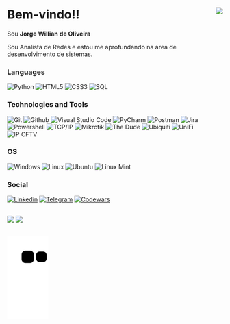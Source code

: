 # Bem-vindo!! <img align="right" src="https://profile-counter.glitch.me/{jw-oliveira}/count.svg" />

Sou **Jorge Willian de Oliveira**

Sou Analista de Redes e estou me aprofundando na área de desenvolvimento de sistemas.

### Languages

![Python](https://img.shields.io/badge/Python-3776AB?style=for-the-badge&logo=python&logoColor=FFFFFF)
![HTML5](https://img.shields.io/badge/-HTML5-E34F26?style=for-the-badge&logo=html5&logoColor=FFFFFF)
![CSS3](https://img.shields.io/badge/-CSS3-1572B6?style=for-the-badge&logo=css3&logoColor=FFFFFF)
![SQL](https://img.shields.io/badge/-SQLite-003B57?style=for-the-badge&logo=sqlite&logoColor=FFFFFF)

### Technologies and Tools

![Git](https://img.shields.io/badge/Git-e44c30?style=for-the-badge&logo=git&logoColor=white)
![Github](https://img.shields.io/badge/GitHub-000000?style=for-the-badge&logo=github&logoColor=white)
![Visual Studio Code](https://img.shields.io/badge/Visual%20Studio%20Code-007ACC?style=for-the-badge&logo=visualstudiocode&logoColor=white)
![PyCharm](https://img.shields.io/badge/PyCharm-000000?style=for-the-badge&logo=pycharm&logoColor=white)
![Postman](https://img.shields.io/badge/Postman-FF6C37?style=for-the-badge&logo=postman&logoColor=white)
![Jira](https://img.shields.io/badge/Jira-0052CC?style=for-the-badge&logo=Jira&logoColor=white)
![Powershell](https://img.shields.io/badge/PowerShell-416fc6?style=for-the-badge&logo=powershell&logoColor=white)
![TCP/IP](https://img.shields.io/badge/TCP/IP-1f5494?style=for-the-badge)
![Mikrotik](https://img.shields.io/badge/Mikrotik-d7373f?style=for-the-badge)
![The Dude](https://img.shields.io/badge/The%20Dude-e80f12?style=for-the-badge)
![Ubiquiti](https://img.shields.io/badge/Ubiquiti-0559C9?style=for-the-badge&logo=ubiquiti&logoColor=white)
![UniFi](https://img.shields.io/badge/UniFi-1499d3?style=for-the-badge&logo=ubiquiti&logoColor=white)
![IP CFTV](https://img.shields.io/badge/IP%20CFTV-009a3f?style=for-the-badge)

### OS

![Windows](https://img.shields.io/badge/Windows-0078D6?style=for-the-badge&logo=windows11&logoColor=white)
![Linux](https://img.shields.io/badge/Linux-FCC624?style=for-the-badge&logo=linux&logoColor=black)
![Ubuntu](https://img.shields.io/badge/Ubuntu-db5623?style=for-the-badge&logo=ubuntu&logoColor=white)
![Linux Mint](https://img.shields.io/badge/Linux%20Mint-009639?style=for-the-badge&logo=linuxmint&logoColor=white)



### Social

[![Linkedin](https://img.shields.io/badge/-Linkedin-0A66C2?style=for-the-badge&logo=Linkedin&logoColor=white)](https://www.linkedin.com/in/jw-oliveira)
[![Telegram](https://img.shields.io/badge/-Telegram-26A5E4?style=for-the-badge&logo=telegram&logoColor=white)](https://t.me/jw_oliveira)
[![Codewars](https://img.shields.io/badge/-Codewars-B1361E?style=for-the-badge&logo=codewars&logoColor=white)](https://www.codewars.com/users/jw-oliveira)

##

<div align="left">
  <img height="150px" weight="150px" src="https://github-readme-stats.vercel.app/api?username=jw-oliveira&border_radius=0&card_width=500px&hide_title=true&show_icons=true&theme=react&include_all_commits=True&count_private=True&hide_border=True&locale=pt-br"/>
  <img height="150em" src="https://github-readme-stats.vercel.app/api/top-langs/?username=jw-oliveira&hide_border=True&border_radius=0&card_width=200px&hide_title=true&layout=compact&langs_count=7&theme=react&locale=pt-br"/>
</div>
 
##
  
![snake gif](https://github.com/jw-oliveira/jw-oliveira/blob/output/github-contribution-grid-snake.svg)
